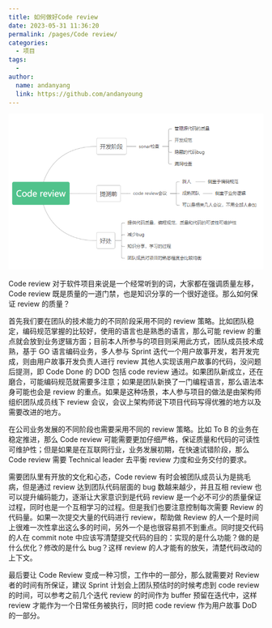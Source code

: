 ```yaml
---
title: 如何做好Code review
date: 2023-05-31 11:36:20
permalink: /pages/Code review/
categories:
  - 项目
tags:
  -
author:
  name: andanyang
  link: https://github.com/andanyoung
---
```


![Code review](../.vuepress/public/java/image-20230531133730140.png)

Code review 对于软件项目来说是一个经常听到的词，大家都在强调质量左移，Code review 既是质量的一道门禁，也是知识分享的一个很好途径。那么如何保证 review 的质量？

首先我们要在团队的技术能力的不同阶段采用不同的 review 策略。比如团队稳定，编码规范掌握的比较好，使用的语言也是熟悉的语言，那么可能 review 的重点就会放到业务逻辑方面；目前本人所参与的项目则采用此方式，团队成员技术成熟，基于 GO 语言编码业务，多人参与 Sprint 迭代一个用户故事开发，若开发完成，则由用户故事开发负责人进行 review 其他人实现该用户故事的代码，没问题后提测，即 Code Done 的 DOD 包括 code review 通过。如果团队新成立，还在磨合，可能编码规范就需要多注意；如果是团队新换了一门编程语言，那么语法本身可能也会是 review 的重点。如果是这种场景，本人参与项目的做法是由架构师组织团队成员线下 review 会议，会议上架构师说下项目代码写得优雅的地方以及需要改进的地方。

在公司业务发展的不同阶段也需要采用不同的 review 策略。比如 To B 的业务在稳定推进，那么 Code review 可能需要更加仔细严格，保证质量和代码的可读性可维护性；但是如果是在互联网行业，业务发展初期，在快速试错阶段，那么 Code review 需要 Technical leader 去平衡 review 力度和业务交付的要求。

需要团队里有开放的文化和心态，Code review 有时会被团队成员认为是挑毛病，但是通过 review 达到团队代码层面的 bug 数越来越少，并且互相 review 也可以提升编码能力，逐渐让大家意识到是代码 review 是一个必不可少的质量保证过程，同时也是一个互相学习的过程。但是我们也要注意控制每次需要 Review 的代码量。如果一次提交大量的代码进行 review，帮助做 Review 的人一个是时间上很难一次性拿出这么多的时间，另外一个是也很容易抓不到重点。同时提交代码的人在 commit note 中应该写清楚提交代码的目的：实现的是什么功能？做的是什么优化？修改的是什么 bug？这样 review 的人才能有的放矢，清楚代码改动的上下文。

最后要让 Code Review 变成一种习惯，工作中的一部分，那么就需要对 Review 者的时间有所保证，建议 Sprint 计划会上团队预估时的时候考虑到 code review 的时间，可以参考之前几个迭代 review 的时间作为 buffer 预留在迭代中，这样 review 才能作为一个日常任务被执行，同时把 code review 作为用户故事 DoD 的一部分。
